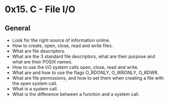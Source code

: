 # 0x15. C - File I/O

## General

* Look for the right source of information online.
* How to create, open, close, read and write files.
* What are file descriptors.
* What are the 3 standard file descriptors, what are their purpose and what are
  their POSIX names.
* How to use the I/O system calls open, close, read and write.
* What are and how to use the flags O_RDONLY, O_WRONLY, O_RDWR.
* What are file permissions, and how to set them when creating a file with the
  open system call.
* What is a system call.
* What is the difference between a function and a system call.
